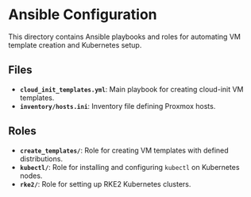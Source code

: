 # Ansible Configuration

This directory contains Ansible playbooks and roles for automating VM template creation and Kubernetes setup.

## Files

- **`cloud_init_templates.yml`**: Main playbook for creating cloud-init VM templates.
- **`inventory/hosts.ini`**: Inventory file defining Proxmox hosts.

## Roles

- **`create_templates/`**: Role for creating VM templates with defined distributions.
- **`kubectl/`**: Role for installing and configuring `kubectl` on Kubernetes nodes.
- **`rke2/`**: Role for setting up RKE2 Kubernetes clusters.
